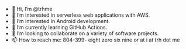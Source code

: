 - 👋 Hi, I’m @trhme
- 👀 I’m interested in serverless web applications with AWS.
- 👀 I’m interested in Android development.
- 🌱 I’m currently learning GitHub Actions.
- 💞️ I’m looking to collaborate on a variety of software projects.
- 📫 How to reach me: 804-399- eight zero six nine or at i at trh dot me

<!---
trhme/trhme is a ✨ special ✨ repository because its `README.md` (this file) appears on your GitHub profile.
You can click the Preview link to take a look at your changes.
--->
